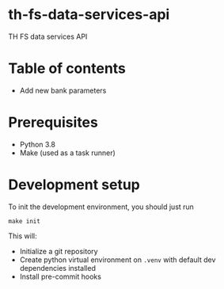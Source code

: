 # th-fs-data-services-api

TH FS data services API

# Table of contents
- Add new bank parameters

# Prerequisites
- Python 3.8
- Make (used as a task runner)

# Development setup
To init the development environment, you should just run

```shell
make init
```

This will:
- Initialize a git repository
- Create python virtual environment on `.venv` with default dev dependencies installed
- Install pre-commit hooks
